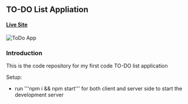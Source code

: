 ## TO-DO List Appliation

#### [Live Site](https://frenetiks-to-do-list.netlify.app/)

![ToDo App](https://ibb.co/xXN09zb)

### Introduction
This is the code repository for my first code TO-DO list application

Setup:
- run '''npm i && npm start''' for both client and server side to start the development server
